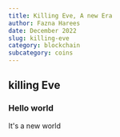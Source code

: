 ```yaml
---
title: Killing Eve, A new Era
author: Fazna Harees
date: December 2022
slug: killing-eve
category: blockchain
subcategory: coins
---
```


## killing Eve

### Hello world

It's a new world
